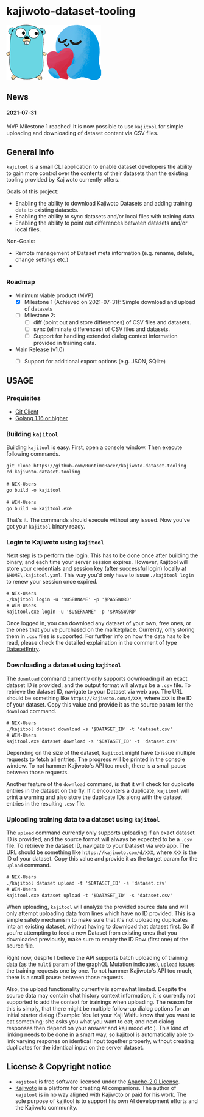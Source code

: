 # kajiwoto-dataset-tooling
![kajitool logo](doc/gopher-kajiwoto.png)

## News
#### 2021-07-31
MVP Milestone 1 reached! It is now possible to use `kajitool` for simple uploading and downloading of dataset content via CSV files.

## General Info

`kajitool` is a small CLI application to enable dataset developers the ability to gain more control over the contents of their datasets than the existing tooling provided by Kajiwoto currently offers. 

Goals of this project:
- Enabling the ability to download Kajiwoto Datasets and adding training data to existing datasets.
- Enabling the ability to sync datasets and/or local files with training data.
- Enabling the ability to point out differences between datasets and/or local files.

Non-Goals:
- Remote management of Dataset meta information (e.g. rename, delete, change settings etc.)
- 

### Roadmap
- Minimum viable product (MVP)
  - [x] Milestone 1 (Achieved on 2021-07-31): Simple download and upload of datasets
  - [ ] Milestone 2: 
    - [ ] diff (point out and store differences) of CSV files and datasets.
    - [ ] sync (eliminate differences) of CSV files and datasets.
    - [ ] Support for handling extended dialog context information provided in training data.
  
- Main Release (v1.0)
  - [ ] Support for additional export options (e.g. JSON, SQlite)
  

## USAGE

### Prequisites
- [Git Client](https://git-scm.com/)
- [Golang 1.16 or higher](https://golang.org/dl/)

### Building `kajitool`
Building `kajitool` is easy. First, open a console window. Then execute following commands.
```
git clone https://github.com/RuntimeRacer/kajiwoto-dataset-tooling
cd kajiwoto-dataset-tooling

# NIX-Users
go build -o kajitool

# WIN-Users
go build -o kajitool.exe
```
That's it. The commands should execute without any issued. Now you've got your `kajitool` binary ready.

### Login to Kajiwoto using `kajitool`
Next step is to perform the login. This has to be done once after building the binary, and each time your server session expires. However, Kajitool will store your credentials and session key (after successful login) locally at `$HOME\.kajitool.yaml`. This way you'd only have to issue `./kajitool login` to renew your session once expired.
```
# NIX-Users
./kajitool login -u '$USERNAME' -p '$PASSWORD'
# WIN-Users
kajitool.exe login -u '$USERNAME' -p '$PASSWORD'
```
Once logged in, you can download any dataset of your own, free ones, or the ones that you've purchased on the marketplace. Currently, only storing them in `.csv` files is supported. For further info on how the data has to be read, please check the detailed explaination in the comment of type [DatasetEntry](/cmd/dataset.go#L65).

### Downloading a dataset using `kajitool`
The `download` command currently only supports downloading if an exact dataset ID is provided, and the output format will always be a `.csv` file. To retrieve the dataset ID, navigate to your Dataset via web app. The URL should be something like `https://kajiwoto.com/d/XXX`, where `XXX` is the ID of your dataset. Copy this value and provide it as the source param for the `download` command.
```
# NIX-Users
./kajitool dataset download -s '$DATASET_ID' -t 'dataset.csv'
# WIN-Users
kajitool.exe dataset download -s '$DATASET_ID' -t 'dataset.csv'
```
Depending on the size of the dataset, `kajitool` might have to issue multiple requests to fetch all entries. The progress will be printed in the console window. To not hammer Kajiwoto's API too much, there is a small pause between those requests.

Another feature of the `download` command, is that it will check for duplicate entries in the dataset on the fly. If it encounters a duplicate, `kajitool` will print a warning and also store the duplicate IDs along with the dataset entries in the resulting `.csv` file.

### Uploading training data to a dataset using `kajitool`
The `upload` command currently only supports uploading if an exact dataset ID is provided, and the source format will always be expected to be a `.csv` file. To retrieve the dataset ID, navigate to your Dataset via web app. The URL should be something like `https://kajiwoto.com/d/XXX`, where `XXX` is the ID of your dataset. Copy this value and provide it as the target param for the `upload` command.
```
# NIX-Users
./kajitool dataset upload -t '$DATASET_ID' -s 'dataset.csv'
# WIN-Users
kajitool.exe dataset upload -t '$DATASET_ID' -s 'dataset.csv'
```
When uploading, `kajitool` will analyze the provided source data and will only attempt uploading data from lines which have no ID provided. This is a simple safety mechanism to make sure that it's not uploading duplicates into an existing dataset, without having to download that dataset first. So if you're attempting to feed a new Dataset from existing ones that you downloaded previously, make sure to empty the ID Row (first one) of the source file.

Right now, despite I believe the API supports batch uploading of training data (as the `multi` param of the graphQL Mutation indicates), `upload` issues the training requests one by one. To not hammer Kajiwoto's API too much, there is a small pause between those requests.

Also, the upload functionality currently is somewhat limited. Despite the source data may contain chat history context information, it is currently not supported to add the context for trainings when uploading. The reason for this is simply, that there might be multiple follow-up dialog options for an initial starter dialog (Example: You let your Kaji Waifu know that you want to eat something; she asks you what you want to eat; and next dialog responses then depend on your answer and kaji mood etc.). This kind of linking needs to be done in a smart way, so kajitool is automatically able to link varying respones on identical input together properly, without creating duplicates for the identical input on the server dataset.


## License & Copyright notice
- `kajitool` is free software licensed under the [Apache-2.0 License](LICENSE).
- [Kajiwoto](https://kajiwoto.com/) is a platform for creating AI companions. The author of `kajitool` is in no way aligned with Kajiwoto or paid for his work. The sole purpose of kajitool is to support his own AI development efforts and the Kajiwoto community. 
